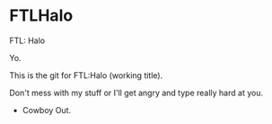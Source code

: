 FTLHalo
=======

FTL: Halo

Yo. 

This is the git for FTL:Halo (working title). 

Don't mess with my stuff or I'll get angry and type really hard at you. 

- Cowboy Out. 



